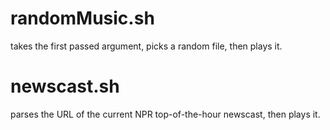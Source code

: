 # randomMusic.sh
takes the first passed argument, picks a random file, then plays it.

# newscast.sh
parses the URL of the current NPR top-of-the-hour newscast, then plays it.
